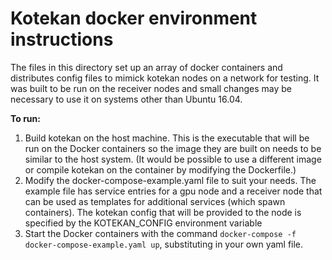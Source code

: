 # Kotekan docker environment instructions
The files in this directory set up an array of docker containers and distributes
config files to mimick kotekan nodes on a network for testing. It was built to be
run on the receiver nodes and small changes may be necessary to use it on systems
other than Ubuntu 16.04.

**To run:**

1. Build kotekan on the host machine. This is the executable that will be run on the
Docker containers so the image they are built on needs to be similar to the host system.
(It would be possible to use a different image or compile kotekan on the container by
modifying the Dockerfile.)
2. Modify the docker-compose-example.yaml file to suit your needs. The example file has
service entries for a gpu node and a receiver node that can be used as templates for
additional services (which spawn containers). The kotekan config that will be provided
to the node is specified by the KOTEKAN_CONFIG environment variable
3. Start the Docker containers with the command
`docker-compose -f docker-compose-example.yaml up`, substituting in your own yaml file.

